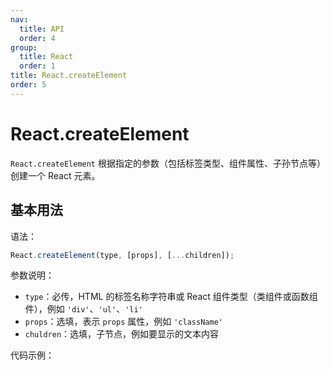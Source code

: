 ```yaml
---
nav:
  title: API
  order: 4
group:
  title: React
  order: 1
title: React.createElement
order: 5
---
```


# React.createElement

`React.createElement` 根据指定的参数（包括标签类型、组件属性、子孙节点等）创建一个 React 元素。

## 基本用法

语法：

```jsx | pure
React.createElement(type, [props], [...children]);
```

参数说明：

- `type`：必传，HTML 的标签名称字符串或 React 组件类型（类组件或函数组件），例如 `'div'`、`'ul'`、`'li'`
- `props`：选填，表示 `props` 属性，例如 `'className'`
- `chuldren`：选填，子节点，例如要显示的文本内容

代码示例：

<code src="../../../example/createElement/index.tsx" />
